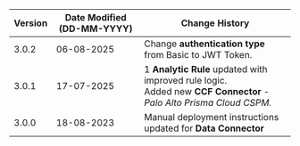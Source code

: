 | **Version** | **Date Modified (DD-MM-YYYY)** | **Change History**                                                 |
|-------------|--------------------------------|--------------------------------------------------------------------|
| 3.0.2       | 06-08-2025                     | Change **authentication type** from Basic to JWT Token.		|
| 3.0.1       | 17-07-2025                     | 1 **Analytic Rule** updated with improved rule logic.<br/> Added new **CCF Connector** - *Palo Alto Prisma Cloud CSPM.*   |  
| 3.0.0       | 18-08-2023                     | Manual deployment instructions updated for **Data Connector**		|  
                                                                                                                 
